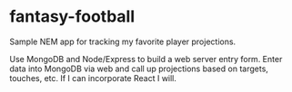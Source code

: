 # fantasy-football
Sample NEM app for tracking my favorite player projections.

Use MongoDB and Node/Express to build a web server entry form. Enter data into MongoDB via web and call up projections based on targets, touches, etc. If I can incorporate React I will.